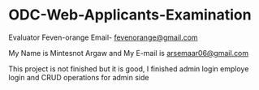 # ODC-Web-Applicants-Examination
Evaluator Feven-orange  Email- fevenorange@gmail.com

My Name is Mintesnot Argaw and My E-mail is arsemaar06@gmail.com

This project is not finished but it is good, I finished admin login employe login and CRUD operations for admin side
